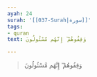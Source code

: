 ```yaml
---
ayah: 24
surah: '[[037-Surah|سورة]]'
tags:
- quran
text: وَقِفُوهُمْ ۖ إِنَّهُم مَّسْئُولُونَ

---
```

> وَقِفُوهُمْ ۖ إِنَّهُم مَّسْئُولُونَ
